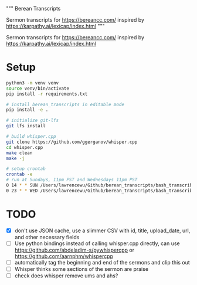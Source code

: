 """
Berean Transcripts

Sermon transcripts for <https://bereancc.com/> inspired by <https://karpathy.ai/lexicap/index.html>
"""

Sermon transcripts for <https://bereancc.com/> inspired by <https://karpathy.ai/lexicap/index.html>

# Setup

```bash
python3 -m venv venv
source venv/bin/activate
pip install -r requirements.txt

# install berean_transcripts in editable mode
pip install -e .

# initialize git-lfs
git lfs install

# build whisper.cpp
git clone https://github.com/ggerganov/whisper.cpp
cd whisper.cpp
make clean
make -j

# setup crontab
crontab -e
# run at Sundays, 11pm PST and Wednesdays 11pm PST
0 14 * * SUN /Users/lawrencewu/Github/berean_transcripts/bash_transcribe_new_videos.sh >> /Users/lawrencewu/Github/berean_transcripts/crontab.log
0 23 * * WED /Users/lawrencewu/Github/berean_transcripts/bash_transcribe_new_videos.sh >> /Users/lawrencewu/Github/berean_transcripts/crontab.log
```


# TODO

- [x] don't use JSON cache, use a slimmer CSV with id, title, upload_date, url, and other necessary fields
- [ ] Use python bindings instead of calling whisper.cpp directly, can use https://github.com/abdeladim-s/pywhispercpp or https://github.com/aarnphm/whispercpp 
- [ ] automatically tag the beginning and end of the sermons and clip this out
- [ ] Whisper thinks some sections of the sermon are praise
- [ ] check does whisper remove ums and ahs?